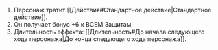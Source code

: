 1. Персонаж тратит [[Действия#Стандартное действие|Стандартное действие]].
2. Он получает бонус +6 к ВСЕМ Защитам.
3. Длительность эффекта: [[Длительность#До начала следующего хода персонажа|До конца следующего хода персонажа]].